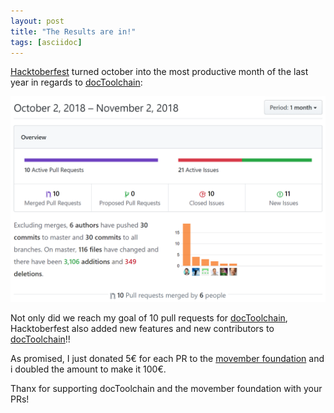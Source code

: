```yaml
---
layout: post
title: "The Results are in!"
tags: [asciidoc]
---
```


[Hacktoberfest](https://hacktoberfest.digitalocean.com) turned october into the most productive month of the last year in regards to [docToolchain](https://docToolchain.github.io/docToolchain):

<div style="text-align: center;">
<img src="../images/hacktober_results2018.png" style="max-width:100%;" />
</div>

Not only did we reach my goal of 10 pull requests for [docToolchain](https://docToolchain.github.io/docToolchain), Hacktoberfest also added new features and new contributors to [docToolchain](https://docToolchain.github.io/docToolchain)!!

As promised, I just donated 5€ for each PR to the [movember foundation](https://movember.com/) and i doubled the amount to make it 100€.

Thanx for supporting docToolchain and the movember foundation with your PRs!

<div style="text-align: center;">
<a href="https://movember.com/"><img style="max-width:100%; src="https://cdn.movember.com/uploads/images/2018/Campaign/Movember%20Foundation_Iconic%20Mo_Black.jpg" /></a>
</div>
